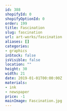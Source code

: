 ```yaml
---
id: 388
shopifyId: 0
shopifyOptionId: 0
order: 199
title: Fascination
slug: fascination
url: art-works/fascination
aliases: []
categories:
- graphics
inStock: false
isVisible: false
location: ""
height: 30
width: 21
date: 2019-01-01T00:00:00Z
materials:
- ink
- newspaper
price: -1
mainImage: Fascination.jpg
---
```

